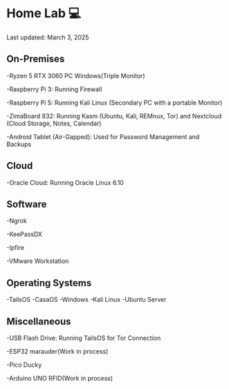 # Home Lab 💻
Last updated: March 3, 2025

## On-Premises
-Ryzen 5 RTX 3060 PC Windows(Triple  Monitor)

-Raspberry Pi 3: Running Firewall

-Raspberry Pi 5: Running Kali Linux (Secondary PC with a portable Monitor)

-ZimaBoard 832: Running Kasm (Ubuntu, Kali, REMnux, Tor) and Nextcloud (Cloud Storage, Notes, Calendar)

-Android Tablet (Air-Gapped): Used for Password Management and Backups

## Cloud
-Oracle Cloud: Running Oracle Linux 6.10

## Software
-Ngrok

-KeePassDX

-Ipfire

-VMware Workstation

## Operating Systems
-TailsOS
-CasaOS
-Windows
-Kali Linux
-Ubuntu Server

## Miscellaneous
-USB Flash Drive: Running TailsOS for Tor Connection

-ESP32 marauder(Work in process)

-Pico Ducky

-Arduino UNO RFID(Work in process)

